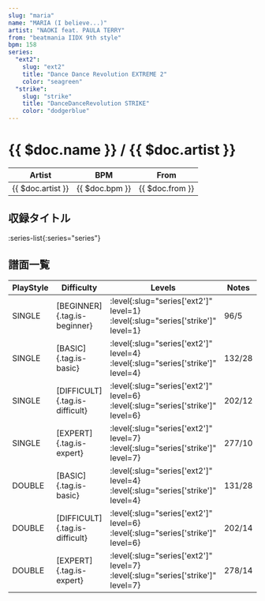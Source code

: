 ```yaml
---
slug: "maria"
name: "MARIA (I believe...)"
artist: "NAOKI feat. PAULA TERRY"
from: "beatmania IIDX 9th style"
bpm: 158
series:
  "ext2":
    slug: "ext2"
    title: "Dance Dance Revolution EXTREME 2"
    color: "seagreen"
  "strike":
    slug: "strike"
    title: "DanceDanceRevolution STRIKE"
    color: "dodgerblue"
---
```


# {{ $doc.name }} / {{ $doc.artist }}

|Artist|BPM|From|
|------|---|----|
|{{ $doc.artist }}|{{ $doc.bpm }}|{{ $doc.from }}|

## 収録タイトル

:series-list{:series="series"}

## 譜面一覧

|PlayStyle|Difficulty|Levels|Notes|Movie|
|---------|----------|------|-----|-----|
|SINGLE|[BEGINNER]{.tag.is-beginner}|:level{:slug="series['ext2']" level=1} :level{:slug="series['strike']" level=1}|96/5||
|SINGLE|[BASIC]{.tag.is-basic}|:level{:slug="series['ext2']" level=4} :level{:slug="series['strike']" level=4}|132/28||
|SINGLE|[DIFFICULT]{.tag.is-difficult}|:level{:slug="series['ext2']" level=6} :level{:slug="series['strike']" level=6}|202/12||
|SINGLE|[EXPERT]{.tag.is-expert}|:level{:slug="series['ext2']" level=7} :level{:slug="series['strike']" level=7}|277/10||
|DOUBLE|[BASIC]{.tag.is-basic}|:level{:slug="series['ext2']" level=4} :level{:slug="series['strike']" level=4}|131/28||
|DOUBLE|[DIFFICULT]{.tag.is-difficult}|:level{:slug="series['ext2']" level=6} :level{:slug="series['strike']" level=6}|202/14||
|DOUBLE|[EXPERT]{.tag.is-expert}|:level{:slug="series['ext2']" level=7} :level{:slug="series['strike']" level=7}|278/14||
